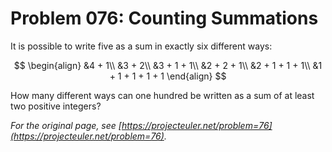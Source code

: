 # Problem 076: Counting Summations

It is possible to write five as a sum in exactly six different ways:

$$
\begin{align}
&4 + 1\\
&3 + 2\\
&3 + 1 + 1\\
&2 + 2 + 1\\
&2 + 1 + 1 + 1\\
&1 + 1 + 1 + 1 + 1
\end{align}
$$

How many different ways can one hundred be written as a sum of at least two positive integers?

*For the original page, see [https://projecteuler.net/problem=76](https://projecteuler.net/problem=76).*
